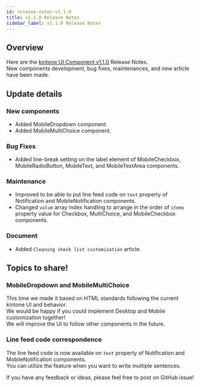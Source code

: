 ```yaml
---
id: release-notes-v1.1.0
title: v1.1.0 Release Notes
sidebar_label: v1.1.0 Release Notes
---
```


## Overview

Here are the [kintone UI Component v1.1.0](https://github.com/kintone-labs/kintone-ui-component/releases/tag/v1.1.0) Release Notes.<br/>
New components development, bug fixes, maintenances, and new article have been made.

## Update details
### New components
- Added MobileDropdown component.
- Added MobileMultiChoice component.

### Bug Fixes
- Added line-break setting on the label element of MobileCheckbox, MobileRadioButton, MobileText, and MobileTextArea components.

### Maintenance
- Improved to be able to put line feed code on `text` property of Notification and MobileNotification components.
- Changed `value` array index handling to arrange in the order of `items` property value for Checkbox, MultiChoice, and MobileCheckbox components.

### Document
- Added `Cleaning check list customization` article.

## Topics to share!
### MobileDropdown and MobileMultiChoice
This time we made it based on HTML standards following the current kintone UI and behavior.<br/>
We would be happy if you could implement Desktop and Mobile customization together!<br/>
We will improve the UI to follow other components in the future.

### Line feed code correspondence
The line feed code is now available on `text` property of Notification and MobileNotification components.<br/>
You can utilize the feature when you want to write multiple sentences.

If you have any feedback or ideas, please feel free to post on GitHub issue!
